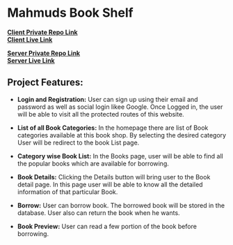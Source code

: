 # Mahmuds Book Shelf
**[ Client Private Repo Link](https://github.com/Porgramming-Hero-web-course/b8a11-client-side-smbmunna)**
<br>
**[ Client Live Link](https://bookshelf-e4b68.web.app/)**

**[ Server Private Repo Link](https://github.com/Porgramming-Hero-web-course/b8a11-server-side-smbmunna)**
<br>
**[ Server Live Link](https://bookshelfserver-brown.vercel.app/)**


##  Project Features: 

- **Login and Registration:** User can sign up using their email and password as well as social login likee Google. Once Logged in, the user will be able to visit all the protected routes of this website. 

- **List of all Book Categories:** In the homepage there are list of Book categories available at this book shop. By selecting the desired category User will be redirect to the book List page. 

- **Category wise Book List:** In the Books page, user will be able to find all the popular books which are available for borrowing. 

- **Book Details:** Clicking the Details button will bring user to the Book detail page. In this page user will be able to know all the detailed information of that particular Book. 

- **Borrow:** User can borrow book. The borrowed book will be stored in the database. User also can return the book when he wants. 

- **Book Preview:** User can read a few portion of the book before borrowing. 
